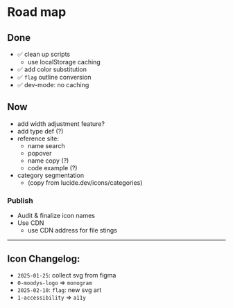 # Road map

## Done
- ✅ clean up scripts
     - use localStorage caching
- ✅ add color substitution
- ✅ `flag` outline conversion
- ✅ dev-mode: no caching

## Now
- add width adjustment feature?
- add type def (?)
- reference site:
  - name search
  - popover
  - name copy (?)
  - code example (?)
- category segmentation
  - (copy from lucide.dev/icons/categories)

### Publish
- Audit & finalize icon names
- Use CDN
  - use CDN address for file stings

***

## Icon Changelog:
- `2025-01-25`: collect svg from figma
- `0-moodys-logo` => `monogram`
- `2025-02-10`: `flag`: new svg art
- `1-accessibility` => `a11y`
